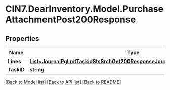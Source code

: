 # CIN7.DearInventory.Model.PurchaseAttachmentPost200Response

## Properties

| Name       | Type                                                                                                                                                            | Description | Notes      |
| ---------- | --------------------------------------------------------------------------------------------------------------------------------------------------------------- | ----------- | ---------- |
| **Lines**  | [**List&lt;JournalPgLmtTaskidStsSrchGet200ResponseJournalsInnerAttachmentsInner&gt;**](JournalPgLmtTaskidStsSrchGet200ResponseJournalsInnerAttachmentsInner.md) |             | [optional] |
| **TaskID** | **string**                                                                                                                                                      |             | [optional] |

[[Back to Model list]](../README.md#documentation-for-models) [[Back to API list]](../README.md#documentation-for-api-endpoints) [[Back to README]](../README.md)
